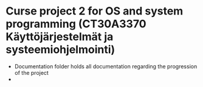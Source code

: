 # Curse project 2 for OS and system programming (CT30A3370 Käyttöjärjestelmät ja systeemiohjelmointi)
- Documentation folder holds all documentation regarding the progression of the project
- 
